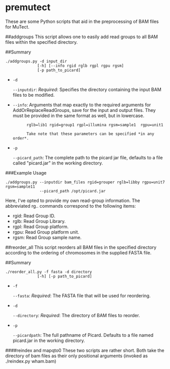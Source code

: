 premutect
=========
These are some Python scripts that aid in the preprocessing of BAM files for
MuTect.

##addgroups
This script allows one to easily add read groups to all BAM files within
the specified directory.

##Summary
```
./addgroups.py -d input_dir 
              [-h] [--info rgid rglb rgpl rgpu rgsm]
              [-p path_to_picard]
```

- `-d`

  `--inputdir`: *Required*: Specifies the directory containing the input BAM
                files to be modified.

- `--info`: Arguments that map exactly to the required arguments for
            AddOrReplaceReadGroups, save for the input and output
            files. They must be provided in the same format as well,
            but in lowercase.

            rglb=lib1 rgid=group1 rgpl=illumina rgsm=sample1  rgpu=unit1

            Take note that these parameters can be specified *in any order*.
- `-p`
  
  `--picard_path`: The complete path to the picard jar file, defaults to a file
                   called "picard.jar" in the working directory.

###Example Usage
```
./addgroups.py --inputdir bam_files rgid=grouper rglb=libby rgpu=unit7 rgsm=sample11
               --picard_path /opt/picard.jar
```
Here, I've opted to provide my own read-group information. The abbreviated
rg.. commands correspond to the following items:

* rgid: Read Group ID.
* rglb: Read Group Library.
* rgpl: Read Group platform.
* rgpu: Read Group platform unit.
* rgsm: Read Group sample name.

##reorder_all
This script reorders all BAM files in the specified directory according to
the ordering of chromosomes in the supplied FASTA file.

##Summary
```
./reorder_all.py -f fasta -d directory
              [-h] [-p path_to_picard]
```

- `-f`
  
  `--fasta`: *Required*: The FASTA file that will be used for reordering.

- `-d`
  
  `--directory`: *Required*: The directory of BAM files to reorder.

- `-p`
  
  `--picardpath`: The full pathname of Picard. Defaults to a file named picard.jar
   in the working directory.

####reindex and mapqto0
These two scripts are rather short. Both take the directory of
bam files as their only positional arguments (invoked as ./reindex.py wham.bam)
